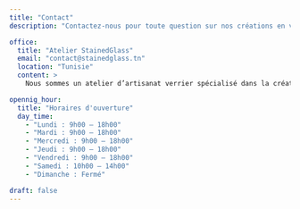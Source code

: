 ```yaml
---
title: "Contact"
description: "Contactez-nous pour toute question sur nos créations en verre artisanal ou pour une commande personnalisée."

office:
  title: "Atelier StainedGlass"
  email: "contact@stainedglass.tn"
  location: "Tunisie"
  content: >
    Nous sommes un atelier d’artisanat verrier spécialisé dans la création d’objets décoratifs en verre selon la technique du fusing. Pour toute demande, vous pouvez nous contacter par e-mail ou via le formulaire de contact sur notre site.

opennig_hour:
  title: "Horaires d'ouverture"
  day_time:
    - "Lundi : 9h00 – 18h00"
    - "Mardi : 9h00 – 18h00"
    - "Mercredi : 9h00 – 18h00"
    - "Jeudi : 9h00 – 18h00"
    - "Vendredi : 9h00 – 18h00"
    - "Samedi : 10h00 – 14h00"
    - "Dimanche : Fermé"

draft: false
---
```

